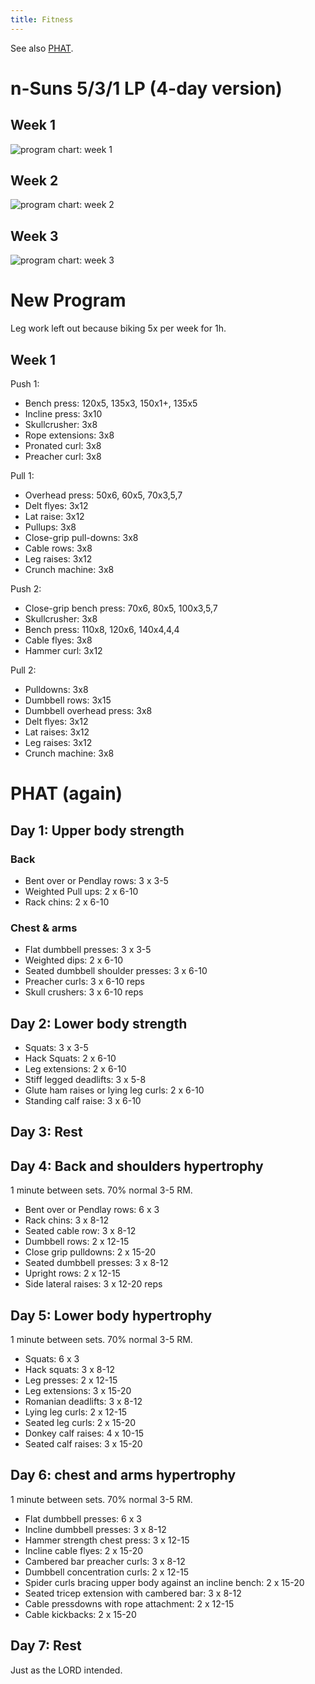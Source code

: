 ```yaml
---
title: Fitness
---
```


See also [PHAT](/phat.html).

# n-Suns 5/3/1 LP (4-day version)

## Week 1

![program chart: week 1](/images/fitness/nsuns531lp/week1.png)

## Week 2

![program chart: week 2](/images/fitness/nsuns531lp/week2.png)


## Week 3

![program chart: week 3](/images/fitness/nsuns531lp/week3.png)

# New Program

Leg work left out because biking 5x per week for 1h.

## Week 1

Push 1:

- Bench press: 120x5, 135x3, 150x1+, 135x5
- Incline press: 3x10
- Skullcrusher: 3x8
- Rope extensions: 3x8
- Pronated curl: 3x8
- Preacher curl: 3x8

Pull 1:

- Overhead press: 50x6, 60x5, 70x3,5,7
- Delt flyes: 3x12
- Lat raise: 3x12
- Pullups: 3x8
- Close-grip pull-downs: 3x8
- Cable rows: 3x8
- Leg raises: 3x12
- Crunch machine: 3x8

Push 2:

- Close-grip bench press: 70x6, 80x5, 100x3,5,7
- Skullcrusher: 3x8
- Bench press: 110x8, 120x6, 140x4,4,4
- Cable flyes: 3x8
- Hammer curl: 3x12

Pull 2:

- Pulldowns: 3x8
- Dumbbell rows: 3x15
- Dumbbell overhead press: 3x8
- Delt flyes: 3x12
- Lat raises: 3x12
- Leg raises: 3x12
- Crunch machine: 3x8

# PHAT (again)

## Day 1: Upper body strength

### Back

* Bent over or Pendlay rows: 3 x 3-5
* Weighted Pull ups: 2 x 6-10
* Rack chins: 2 x 6-10

### Chest & arms

* Flat dumbbell presses: 3 x 3-5
* Weighted dips: 2 x 6-10
* Seated dumbbell shoulder presses: 3 x 6-10
* Preacher curls: 3 x 6-10 reps
* Skull crushers: 3 x 6-10 reps

## Day 2: Lower body strength 

* Squats: 3 x 3-5
* Hack Squats: 2 x 6-10
* Leg extensions: 2 x 6-10 
* Stiff legged deadlifts: 3 x 5-8
* Glute ham raises or lying leg curls: 2 x 6-10
* Standing calf raise: 3 x 6-10

## Day 3: Rest

## Day 4: Back and shoulders hypertrophy

1 minute between sets. 70% normal 3-5 RM.

* Bent over or Pendlay rows: 6 x 3
* Rack chins: 3 x 8-12
* Seated cable row: 3 x 8-12
* Dumbbell rows: 2 x 12-15
* Close grip pulldowns: 2 x 15-20
* Seated dumbbell presses: 3 x 8-12
* Upright rows: 2 x 12-15
* Side lateral raises: 3 x 12-20 reps

## Day 5: Lower body hypertrophy

1 minute between sets. 70% normal 3-5 RM.

* Squats: 6 x 3
* Hack squats: 3 x 8-12
* Leg presses: 2 x 12-15
* Leg extensions: 3 x 15-20
* Romanian deadlifts: 3 x 8-12
* Lying leg curls: 2 x 12-15
* Seated leg curls: 2 x 15-20
* Donkey calf raises: 4 x 10-15
* Seated calf raises: 3 x 15-20

## Day 6: chest and arms hypertrophy

1 minute between sets. 70% normal 3-5 RM.

* Flat dumbbell presses: 6 x 3
* Incline dumbbell presses: 3 x 8-12
* Hammer strength chest press: 3 x 12-15
* Incline cable flyes: 2 x 15-20
* Cambered bar preacher curls: 3 x 8-12
* Dumbbell concentration curls: 2 x 12-15
* Spider curls bracing upper body against an incline bench: 2 x 15-20
* Seated tricep extension with cambered bar: 3 x 8-12
* Cable pressdowns with rope attachment: 2 x 12-15
* Cable kickbacks: 2 x 15-20

## Day 7: Rest

Just as the LORD intended.
